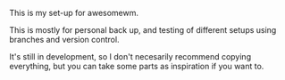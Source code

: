 This is my set-up for awesomewm.

This is mostly for personal back up, and testing of different setups using branches and version control.

It's still in development, so I don't necesarily recommend copying everything, but you can take some parts as inspiration if you want to.

